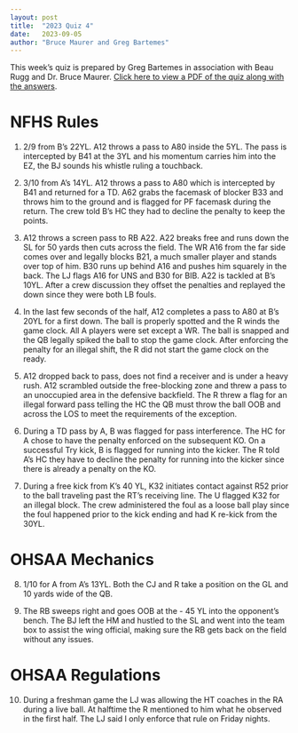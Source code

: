 ```yaml
---
layout: post
title:  "2023 Quiz 4"
date:   2023-09-05
author: "Bruce Maurer and Greg Bartemes"
---
```


This week’s quiz is prepared by Greg Bartemes in association with Beau Rugg
and Dr. Bruce Maurer. [Click here to view a PDF of the quiz along with the
answers](https://storage.googleapis.com/ohsaa-websites/quizzes/2023/2023%20Quiz%20Week%204.pdf).

<!--more-->

# NFHS Rules

1. 2/9 from B’s 22YL.  A12 throws a pass to A80 inside the 5YL.  The pass is
   intercepted by B41 at the 3YL and his momentum carries him into the EZ, the
BJ sounds his whistle ruling a touchback.

2. 3/10 from A’s 14YL.  A12 throws a pass to A80 which is intercepted by B41 and
   returned for a TD.  A62 grabs the facemask of blocker B33 and throws him to
the ground and is flagged for PF facemask during the return.  The crew told B’s
HC they had to decline the penalty to keep the points.

3. A12 throws a screen pass to RB A22.  A22 breaks free and runs down the SL for
   50 yards then cuts across the field.  The WR A16 from the far side comes over
and legally blocks B21, a much smaller player and stands over top of him.  B30
runs up behind A16 and pushes him squarely in the back.  The LJ flags A16 for
UNS and B30 for BIB.  A22 is tackled at B’s 10YL.  After a crew discussion they
offset the penalties and replayed the down since they were both LB fouls.

4. In the last few seconds of the half, A12 completes a pass to A80 at B’s 20YL
   for a first down.  The ball is properly spotted and the R winds the game
clock.  All A players were set except a WR.  The ball is snapped and the QB
legally spiked the ball to stop the game clock.  After enforcing the penalty for
an illegal shift, the R did not start the game clock on the ready.

5. A12 dropped back to pass, does not find a receiver and is under a heavy rush.
   A12 scrambled outside the free-blocking zone and threw a pass to an
unoccupied area in the defensive backfield.  The R threw a flag for an illegal
forward pass telling the HC the QB must throw the ball OOB and across the LOS to
meet the requirements of the exception.

6. During a TD pass by A, B was flagged for pass interference.  The HC for A
   chose to have the penalty enforced on the subsequent KO.  On a successful Try
kick, B is flagged for running into the kicker.  The R told A’s HC they have to
decline the penalty for running into the kicker since there is already a penalty
on the KO.

7. During a free kick from K’s 40 YL, K32 initiates contact against R52 prior to
   the ball traveling past the RT’s receiving line.  The U flagged K32 for an
illegal block.  The crew administered the foul as a loose ball play since the
foul happened prior to the kick ending and had K re-kick from the 30YL.

# OHSAA Mechanics

8. 1/10 for A from A’s 13YL.  Both the CJ and R take a position on the GL and 10
   yards wide of the QB.

9. The RB sweeps right and goes OOB at the - 45 YL into the opponent’s bench.
   The BJ left the HM and hustled to the SL and went into the team box to assist
the wing official, making sure the RB gets back on the field without any issues.

# OHSAA Regulations

10. During a freshman game the LJ was allowing the HT coaches in the RA during a
    live ball.  At halftime the R mentioned to him what he observed in the first
half.  The LJ said I only enforce that rule on Friday nights.
